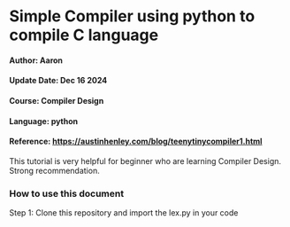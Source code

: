 # Simple Compiler using python to compile C language
#### Author: Aaron
#### Update Date: Dec 16 2024
#### Course: Compiler Design
#### Language: python
#### Reference: https://austinhenley.com/blog/teenytinycompiler1.html

This tutorial is very helpful for beginner who are learning Compiler Design. Strong recommendation.

### How to use this document
Step 1: Clone this repository and import the lex.py in your code
